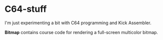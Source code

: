 # C64-stuff

I'm just experimenting a bit with C64 programming and Kick Assembler. 

<b>Bitmap</b> contains course code for rendering a full-screen multicolor bitmap. 
